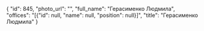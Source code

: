 {
    "id": 845,
    "photo_url": "",
    "full_name": "Герасименко Людмила",
    "offices": "[{\"id\": null, \"name\": null, \"position\": null}]",
    "title": "Герасименко Людмила"
}